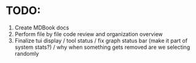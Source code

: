 # TODO:
1. Create MDBook docs
2. Perform file by file code review and organization overview
3. Finalize tui display / tool status / fix graph status bar (make it part of system stats?) / why when something gets removed are we selecting randomly
